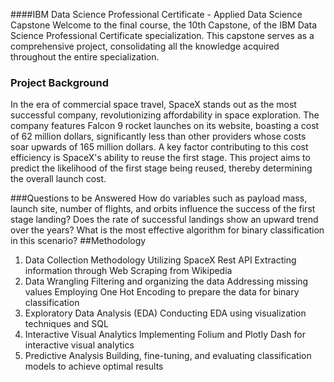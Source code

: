 ####IBM Data Science Professional Certificate - Applied Data Science Capstone
Welcome to the final course, the 10th Capstone, of the IBM Data Science Professional Certificate specialization. This capstone serves as a comprehensive project, consolidating all the knowledge acquired throughout the entire specialization.

### Project Background
In the era of commercial space travel, SpaceX stands out as the most successful company, revolutionizing affordability in space exploration. The company features Falcon 9 rocket launches on its website, boasting a cost of 62 million dollars, significantly less than other providers whose costs soar upwards of 165 million dollars. A key factor contributing to this cost efficiency is SpaceX's ability to reuse the first stage. This project aims to predict the likelihood of the first stage being reused, thereby determining the overall launch cost.

###Questions to be Answered
How do variables such as payload mass, launch site, number of flights, and orbits influence the success of the first stage landing?
Does the rate of successful landings show an upward trend over the years?
What is the most effective algorithm for binary classification in this scenario?
##Methodology
1. Data Collection Methodology
Utilizing SpaceX Rest API
Extracting information through Web Scraping from Wikipedia
2. Data Wrangling
Filtering and organizing the data
Addressing missing values
Employing One Hot Encoding to prepare the data for binary classification
3. Exploratory Data Analysis (EDA)
Conducting EDA using visualization techniques and SQL
4. Interactive Visual Analytics
Implementing Folium and Plotly Dash for interactive visual analytics
5. Predictive Analysis
Building, fine-tuning, and evaluating classification models to achieve optimal results




